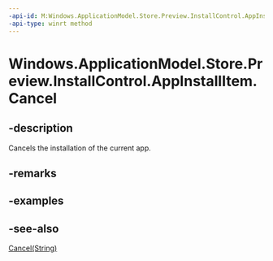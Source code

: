 ```yaml
---
-api-id: M:Windows.ApplicationModel.Store.Preview.InstallControl.AppInstallItem.Cancel
-api-type: winrt method
---
```


<!-- Method syntax
public void Cancel()
-->

# Windows.ApplicationModel.Store.Preview.InstallControl.AppInstallItem.Cancel

## -description
Cancels the installation of the current app.

## -remarks

## -examples

## -see-also
[Cancel(String)](appinstallitem_cancel_802731180.md)